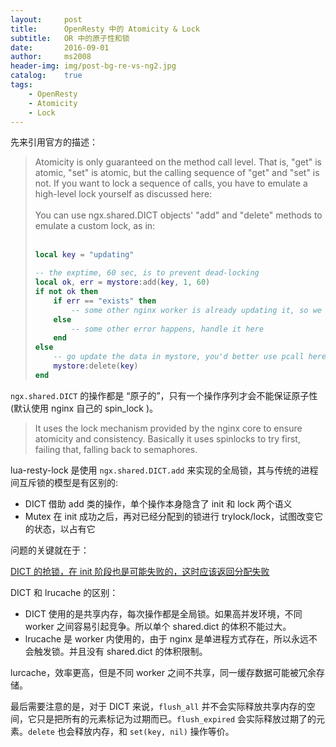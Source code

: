 ```yaml
---
layout:     post
title:      OpenResty 中的 Atomicity & Lock
subtitle:   OR 中的原子性和锁
date:       2016-09-01
author:     ms2008
header-img: img/post-bg-re-vs-ng2.jpg
catalog:    true
tags:
    - OpenResty
    - Atomicity
    - Lock
---
```


先来引用官方的描述：

> Atomicity is only guaranteed on the method call level. That is, "get" is atomic, "set" is atomic, but the calling sequence of "get" and "set" is not. If you want to lock a sequence of calls, you have to emulate a high-level lock yourself as discussed here:
><br><br>
> You can use ngx.shared.DICT objects' "add" and "delete" methods to emulate a custom lock, as in:
><br><br>
>```lua
> local key = "updating"
>
> -- the exptime, 60 sec, is to prevent dead-locking
> local ok, err = mystore:add(key, 1, 60)
> if not ok then
>     if err == "exists" then
>         -- some other nginx worker is already updating it, so we give up
>     else
>         -- some other error happens, handle it here
>     end
> else
>     -- go update the data in mystore, you'd better use pcall here to prevent crashing in the middle
>     mystore:delete(key)
> end
>```

`ngx.shared.DICT` 的操作都是 “原子的”，只有一个操作序列才会不能保证原子性(默认使用 nginx 自己的 spin_lock )。

> It uses the lock mechanism provided by the nginx core to ensure atomicity and consistency. Basically it uses spinlocks to try first, failing that, falling back to semaphores.

lua-resty-lock 是使用 `ngx.shared.DICT.add` 来实现的全局锁，其与传统的进程间互斥锁的模型是有区别的:

-  DICT 借助 add 类的操作，单个操作本身隐含了 init 和 lock 两个语义
- Mutex 在 init 成功之后，再对已经分配到的锁进行 trylock/lock，试图改变它的状态，以占有它

问题的关键就在于：

<u>DICT 的抢锁，在 init 阶段也是可能失败的，这时应该返回分配失败</u>

DICT 和 lrucache 的区别：

- DICT 使用的是共享内存，每次操作都是全局锁。如果高并发环境，不同 worker 之间容易引起竞争。所以单个 shared.dict 的体积不能过大。
- lrucache 是 worker 内使用的，由于 nginx 是单进程方式存在，所以永远不会触发锁。并且没有 shared.dict 的体积限制。

lurcache，效率更高，但是不同 worker 之间不共享，同一缓存数据可能被冗余存储。

最后需要注意的是，对于 DICT 来说，`flush_all` 并不会实际释放共享内存的空间，它只是把所有的元素标记为过期而已。`flush_expired` 会实际释放过期了的元素。`delete` 也会释放内存，和 `set(key, nil)` 操作等价。

